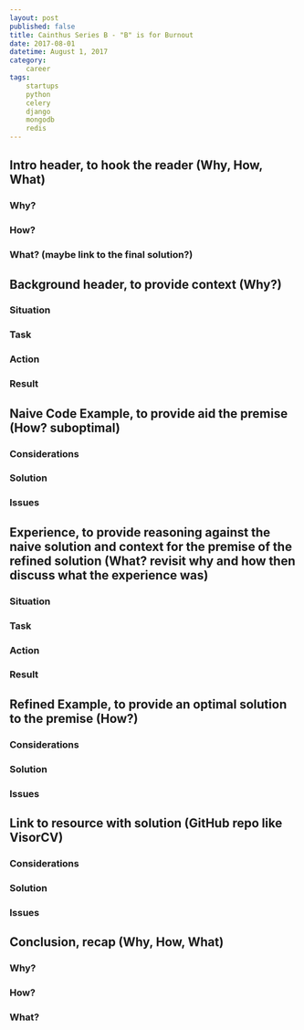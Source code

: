 ```yaml
---
layout: post
published: false
title: Cainthus Series B - "B" is for Burnout
date: 2017-08-01
datetime: August 1, 2017
category:
    career
tags:
    startups
    python
    celery
    django
    mongodb
    redis
---
```



## Intro header, to hook the reader (Why, How, What)
### Why?
### How?
### What? (maybe link to the final solution?)
## Background header, to provide context (Why?)
### Situation
### Task
### Action
### Result
## Naive Code Example, to provide aid the premise (How? suboptimal)
### Considerations
### Solution
### Issues
## Experience, to provide reasoning against the naive solution and context for the premise of the refined solution (What? revisit why and how then discuss what the experience was)
### Situation
### Task
### Action
### Result
## Refined Example, to provide an optimal solution to the premise (How?)
### Considerations
### Solution
### Issues
## Link to resource with solution (GitHub repo like VisorCV)
### Considerations
### Solution
### Issues
## Conclusion, recap (Why, How, What)
### Why?
### How?
### What?